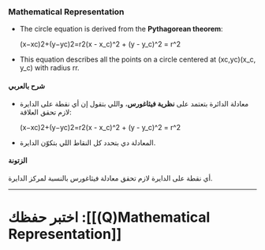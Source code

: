 
### **Mathematical Representation**

- The circle equation is derived from the **Pythagorean theorem**:
    
    (x−xc)2+(y−yc)2=r2(x - x_c)^2 + (y - y_c)^2 = r^2
- This equation describes all the points on a circle centered at (xc,yc)(x_c, y_c) with radius rr.
    

#### **شرح بالعربي**

- معادلة الدائرة بتعتمد على **نظرية فيثاغورس**، واللي بتقول إن أي نقطة على الدايرة لازم تحقق العلاقة:
    
    (x−xc)2+(y−yc)2=r2(x - x_c)^2 + (y - y_c)^2 = r^2
- المعادلة دي بتحدد كل النقاط اللي بتكوّن الدايرة.
    

#### **الزتونة**

أي نقطة على الدايرة لازم تحقق معادلة فيثاغورس بالنسبة لمركز الدايرة.

---
# اختبر حفظك :[[(Q)Mathematical Representation]]
